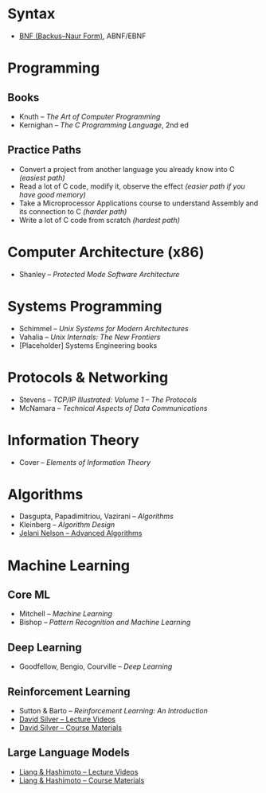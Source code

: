 # Syntax
- [BNF (Backus–Naur Form)](https://en.wikipedia.org/wiki/Backus–Naur_form), ABNF/EBNF

# Programming
## Books
- Knuth – *The Art of Computer Programming*
- Kernighan – *The C Programming Language*, 2nd ed
## Practice Paths
- Convert a project from another language you already know into C *(easiest path)*
- Read a lot of C code, modify it, observe the effect *(easier path if you have good memory)*
- Take a Microprocessor Applications course to understand Assembly and its connection to C *(harder path)*
- Write a lot of C code from scratch *(hardest path)*

# Computer Architecture (x86)
- Shanley – *Protected Mode Software Architecture*

# Systems Programming
- Schimmel – *Unix Systems for Modern Architectures*
- Vahalia – *Unix Internals: The New Frontiers*
- [Placeholder] Systems Engineering books

# Protocols & Networking
- Stevens – *TCP/IP Illustrated: Volume 1 – The Protocols*
- McNamara – *Technical Aspects of Data Communications*

# Information Theory
- Cover – *Elements of Information Theory*

# Algorithms
- Dasgupta, Papadimitriou, Vazirani – *Algorithms*
- Kleinberg – *Algorithm Design*
- [Jelani Nelson – Advanced Algorithms](https://people.seas.harvard.edu/~cs224/fall14/lec.html)

# Machine Learning

## Core ML
- Mitchell – *Machine Learning*
- Bishop – *Pattern Recognition and Machine Learning*

## Deep Learning
- Goodfellow, Bengio, Courville – *Deep Learning*

## Reinforcement Learning
- Sutton & Barto – *Reinforcement Learning: An Introduction*
- [David Silver – Lecture Videos](https://www.youtube.com/playlist?list=PLqYmG7hTraZDM-OYHWgPebj2MfCFzFObQ)
- [David Silver – Course Materials](https://davidstarsilver.wordpress.com/teaching/)

## Large Language Models
- [Liang & Hashimoto – Lecture Videos](https://youtube.com/playlist?list=PLoROMvodv4rOY23Y0BoGoBGgQ1zmU_MT_)
- [Liang & Hashimoto – Course Materials](https://stanford-cs336.github.io/spring2024/index.html)
